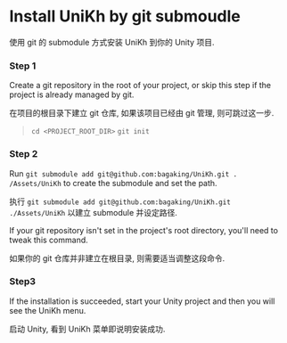 # Install UniKh by git submoudle

使用 git 的 submodule 方式安装 UniKh 到你的 Unity 项目.

### Step 1

Create a git repository in the root of your project, or skip this step if the project is already managed by git.

在项目的根目录下建立 git 仓库, 如果该项目已经由 git 管理, 则可跳过这一步.

> `cd <PROJECT_ROOT_DIR>`
> `git init`

### Step 2

Run `git submodule add git@github.com:bagaking/UniKh.git . /Assets/UniKh` to create the submodule and set the path.

执行 `git submodule add git@github.com:bagaking/UniKh.git ./Assets/UniKh` 以建立 submodule 并设定路径.

If your git repository isn't set in the project's root directory, you'll need to tweak this command.

如果你的 git 仓库并非建立在根目录, 则需要适当调整这段命令.

### Step3

If the installation is succeeded, start your Unity project and then you will see the UniKh menu.

启动 Unity, 看到 UniKh 菜单即说明安装成功.
